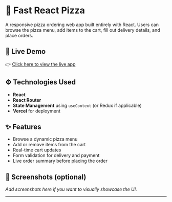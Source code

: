 # 🍕 Fast React Pizza

A responsive pizza ordering web app built entirely with React. Users can browse the pizza menu, add items to the cart, fill out delivery details, and place orders.

## 🔗 Live Demo

👉 [Click here to view the live app](https://fastreactpizza-sigma.vercel.app/)

## ⚙️ Technologies Used

- **React**
- **React Router**
- **State Management** using `useContext` (or Redux if applicable)
- **Vercel** for deployment

## ✨ Features

- Browse a dynamic pizza menu
- Add or remove items from the cart
- Real-time cart updates
- Form validation for delivery and payment
- Live order summary before placing the order

## 📸 Screenshots (optional)

_Add screenshots here if you want to visually showcase the UI._

---

